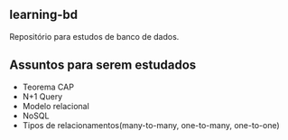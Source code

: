 ## learning-bd
  
Repositório para estudos de banco de dados.
  
## Assuntos para serem estudados
  
* Teorema CAP
* N+1 Query
* Modelo relacional
* NoSQL
* Tipos de relacionamentos(many-to-many, one-to-many, one-to-one)

